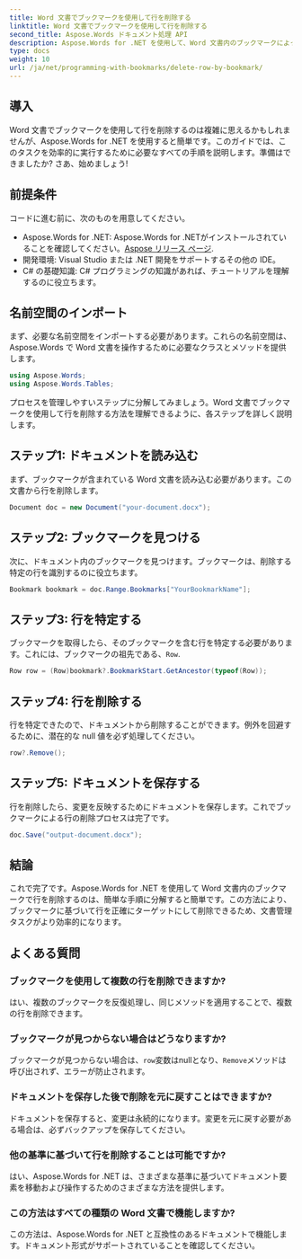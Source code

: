 ```yaml
---
title: Word 文書でブックマークを使用して行を削除する
linktitle: Word 文書でブックマークを使用して行を削除する
second_title: Aspose.Words ドキュメント処理 API
description: Aspose.Words for .NET を使用して、Word 文書内のブックマークによって行を削除する方法を学びます。効率的なドキュメント管理のために、ステップバイステップのガイドに従ってください。
type: docs
weight: 10
url: /ja/net/programming-with-bookmarks/delete-row-by-bookmark/
---
```

## 導入

Word 文書でブックマークを使用して行を削除するのは複雑に思えるかもしれませんが、Aspose.Words for .NET を使用すると簡単です。このガイドでは、このタスクを効率的に実行するために必要なすべての手順を説明します。準備はできましたか? さあ、始めましょう!

## 前提条件

コードに進む前に、次のものを用意してください。

-  Aspose.Words for .NET: Aspose.Words for .NETがインストールされていることを確認してください。[Aspose リリース ページ](https://releases.aspose.com/words/net/).
- 開発環境: Visual Studio または .NET 開発をサポートするその他の IDE。
- C# の基礎知識: C# プログラミングの知識があれば、チュートリアルを理解するのに役立ちます。

## 名前空間のインポート

まず、必要な名前空間をインポートする必要があります。これらの名前空間は、Aspose.Words で Word 文書を操作するために必要なクラスとメソッドを提供します。

```csharp
using Aspose.Words;
using Aspose.Words.Tables;
```

プロセスを管理しやすいステップに分解してみましょう。Word 文書でブックマークを使用して行を削除する方法を理解できるように、各ステップを詳しく説明します。

## ステップ1: ドキュメントを読み込む

まず、ブックマークが含まれている Word 文書を読み込む必要があります。この文書から行を削除します。

```csharp
Document doc = new Document("your-document.docx");
```

## ステップ2: ブックマークを見つける

次に、ドキュメント内のブックマークを見つけます。ブックマークは、削除する特定の行を識別するのに役立ちます。

```csharp
Bookmark bookmark = doc.Range.Bookmarks["YourBookmarkName"];
```

## ステップ3: 行を特定する

ブックマークを取得したら、そのブックマークを含む行を特定する必要があります。これには、ブックマークの祖先である、`Row`.

```csharp
Row row = (Row)bookmark?.BookmarkStart.GetAncestor(typeof(Row));
```

## ステップ4: 行を削除する

行を特定できたので、ドキュメントから削除することができます。例外を回避するために、潜在的な null 値を必ず処理してください。

```csharp
row?.Remove();
```

## ステップ5: ドキュメントを保存する

行を削除したら、変更を反映するためにドキュメントを保存します。これでブックマークによる行の削除プロセスは完了です。

```csharp
doc.Save("output-document.docx");
```

## 結論

これで完了です。Aspose.Words for .NET を使用して Word 文書内のブックマークで行を削除するのは、簡単な手順に分解すると簡単です。この方法により、ブックマークに基づいて行を正確にターゲットにして削除できるため、文書管理タスクがより効率的になります。

## よくある質問

### ブックマークを使用して複数の行を削除できますか?
はい、複数のブックマークを反復処理し、同じメソッドを適用することで、複数の行を削除できます。

### ブックマークが見つからない場合はどうなりますか?
ブックマークが見つからない場合は、`row`変数はnullとなり、`Remove`メソッドは呼び出されず、エラーが防止されます。

### ドキュメントを保存した後で削除を元に戻すことはできますか?
ドキュメントを保存すると、変更は永続的になります。変更を元に戻す必要がある場合は、必ずバックアップを保存してください。

### 他の基準に基づいて行を削除することは可能ですか?
はい、Aspose.Words for .NET は、さまざまな基準に基づいてドキュメント要素を移動および操作するためのさまざまな方法を提供します。

### この方法はすべての種類の Word 文書で機能しますか?
この方法は、Aspose.Words for .NET と互換性のあるドキュメントで機能します。ドキュメント形式がサポートされていることを確認してください。